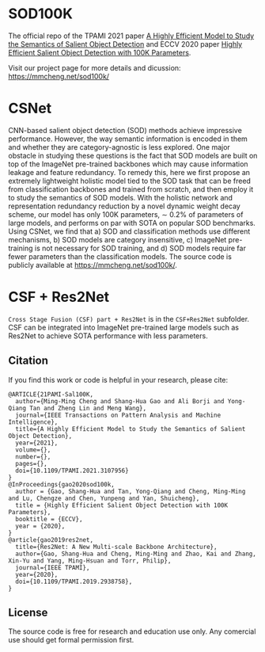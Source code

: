 # SOD100K
The official repo of the TPAMI 2021 paper [A Highly Efficient Model to Study the Semantics of Salient Object Detection](https://mftp.mmcheng.net/Papers/21PAMI-Sal100K.pdf) and ECCV 2020 paper [Highly Efficient Salient Object Detection with 100K Parameters](http://mftp.mmcheng.net/Papers/20EccvSal100k.pdf).

Visit our project page for more details and dicussion: https://mmcheng.net/sod100k/
# CSNet
CNN-based salient object detection (SOD) methods achieve impressive performance. However, the way semantic information is encoded in them and whether they are category-agnostic is less explored. One major obstacle in studying these questions is the fact that SOD models are built on top of the ImageNet pre-trained backbones which may cause information leakage and feature redundancy. To remedy this, here we first propose an extremely lightweight holistic model tied to the SOD task that can be freed from classification backbones and trained from scratch, and then employ it to study the semantics of SOD models. With the holistic network and representation redundancy reduction by a novel dynamic weight decay scheme, our model has only 100K parameters, ∼ 0.2% of parameters of large models, and performs on par with SOTA on popular SOD benchmarks. Using CSNet, we find that a) SOD and classification methods use different mechanisms, b) SOD models are category insensitive, c) ImageNet pre-training is not necessary for SOD training, and d) SOD models require far fewer parameters than the classification models. The source code is publicly available at https://mmcheng.net/sod100k/.



# CSF + Res2Net
`Cross Stage Fusion (CSF) part + Res2Net` is in the `CSF+Res2Net` subfolder.
CSF can be integrated into ImageNet pre-trained large models such as Res2Net to achieve SOTA performance with less parameters.


## Citation
If you find this work or code is helpful in your research, please cite:
```
@ARTICLE{21PAMI-Sal100K,
  author={Ming-Ming Cheng and Shang-Hua Gao and Ali Borji and Yong-Qiang Tan and Zheng Lin and Meng Wang},
  journal={IEEE Transactions on Pattern Analysis and Machine Intelligence}, 
  title={A Highly Efficient Model to Study the Semantics of Salient Object Detection}, 
  year={2021},
  volume={},
  number={},
  pages={},
  doi={10.1109/TPAMI.2021.3107956}
}
@InProceedings{gao2020sod100k,
  author = {Gao, Shang-Hua and Tan, Yong-Qiang and Cheng, Ming-Ming and Lu, Chengze and Chen, Yunpeng and Yan, Shuicheng},
  title = {Highly Efficient Salient Object Detection with 100K Parameters},
  booktitle = {ECCV},
  year = {2020},
}
@article{gao2019res2net,
  title={Res2Net: A New Multi-scale Backbone Architecture},
  author={Gao, Shang-Hua and Cheng, Ming-Ming and Zhao, Kai and Zhang, Xin-Yu and Yang, Ming-Hsuan and Torr, Philip},
  journal={IEEE TPAMI},
  year={2020},
  doi={10.1109/TPAMI.2019.2938758}, 
}

```

## License

The source code is free for research and education use only. Any comercial use should get formal permission first.

